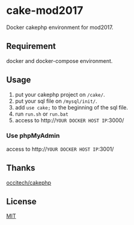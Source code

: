 # cake-mod2017
Docker cakephp environment for mod2017.

## Requirement
docker and docker-compose environment.

## Usage
1. put your cakephp project on `/cake/`.
1. put your sql file on `/mysql/init/`.
1. add `use cake;` to the beginning of the sql file.
1. run `run.sh` or `run.bat`
1. access to http://`YOUR DOCKER HOST IP`:3000/

### Use phpMyAdmin
access to http://`YOUR DOCKER HOST IP`:3001/

## Thanks
[occitech/cakephp](https://hub.docker.com/r/occitech/cakephp/)

## License
[MIT](http://b4b4r07.mit-license.org)
